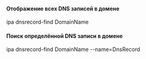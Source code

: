 #### Отображение всех DNS записей в домене
ipa dnsrecord-find DomainName

#### Поиск определённой DNS записи в домене
ipa dnsrecord-find DomainName --name=DnsRecord
